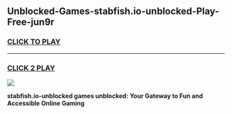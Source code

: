 
## Unblocked-Games-stabfish.io-unblocked-Play-Free-jun9r
<h3>
<a href="https://premium76.site?title=stabfish.io-unblocked&ref=10A">CLICK TO PLAY</a></h3>
<hr>

<h3>
<a href="https://premium76.site?title=stabfish.io-unblocked&ref=10A">CLICK 2 PLAY</a>
  
</h3>

<a href="https://premium76.site?title=stabfish.io-unblocked&ref=10A"><img src="https://clearcache.store/games.png"></a>


**stabfish.io-unblocked games unblocked: Your Gateway to Fun and Accessible Online Gaming**
